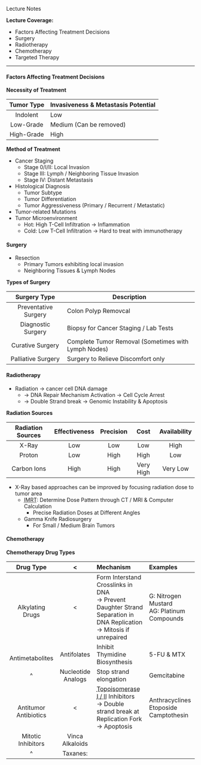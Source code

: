 Lecture Notes

**Lecture Coverage:**
- Factors Affecting Treatment Decisions
- Surgery
- Radiotherapy
- Chemotherapy
- Targeted Therapy

---
#### **Factors Affecting Treatment Decisions**
**Necessity of Treatment**

| Tumor Type | Invasiveness & Metastasis Potential |
| :--------: | ----------------------------------- |
|  Indolent  | Low                                 |
| Low-Grade  | Medium (Can be removed)             |
| High-Grade | High                                |

**Method of Treatment**
- Cancer Staging
	- Stage 0/I/II: Local Invasion
	- Stage III: Lymph / Neighboring Tissue Invasion
	- Stage IV: Distant Metastasis
- Histological Diagnosis
	- Tumor Subtype
	- Tumor Differentiation
	- Tumor Aggressiveness (Primary / Recurrent / Metastatic)
- Tumor-related Mutations
- Tumor Microenvironment
	- Hot: High T-Cell Infiltration → Inflammation
	- Cold: Low T-Cell Infiltration → Hard to treat with immunotherapy


#### **Surgery**
- Resection
	- Primary Tumors exhibiting local invasion
	- Neighboring Tissues & Lymph Nodes

**Types of Surgery**

|     Surgery Type     | Description                                         |
| :------------------: | --------------------------------------------------- |
| Preventative Surgery | Colon Polyp Removcal                                |
|  Diagnostic Surgery  | Biopsy for Cancer Staging / Lab Tests               |
|   Curative Surgery   | Complete Tumor Removal (Sometimes with Lymph Nodes) |
|  Palliative Surgery  | Surgery to Relieve Discomfort only                  |


#### **Radiotherapy**
- Radiation → cancer cell DNA damage
	- → DNA Repair Mechanism Activation → Cell Cycle Arrest
	- → Double Strand break → Genomic Instability & Apoptosis

**Radiation Sources**

| Radiation Sources | Effectiveness | Precision |   Cost    | Availability |
| :---------------: | :-----------: | :-------: | :-------: | :----------: |
|       X-Ray       |      Low      |    Low    |    Low    |     High     |
|      Proton       |      Low      |   High    |   High    |     Low      |
|    Carbon Ions    |     High      |   High    | Very High |   Very Low   |
- X-Ray based approaches can be improved by focusing radiation dose to tumor area
	- <abbr Title="Intensity-Modulated Radiation Therapy">IMRT</abbr>: Determine Dose Pattern through CT / MRI & Computer Calculation
		- Precise Radiation Doses at Different Angles
	- Gamma Knife Radiosurgery
		- For Small / Medium Brain Tumors


#### **Chemotherapy**
**Chemotherapy Drug Types**

|         Drug Type         |         <          | Mechanism                                                                                                                                      | Examples                                      |
| :-----------------------: | :----------------: | :--------------------------------------------------------------------------------------------------------------------------------------------- | :-------------------------------------------- |
|   <br>Alkylating Drugs    |         <          | Form Interstand Crosslinks in DNA <br>→ Prevent Daughter Strand Separation in DNA Replication<br>→ Mitosis if unrepaired                       | G: Nitrogen Mustard<br>AG: Platinum Compounds |
|    <br>Antimetabolites    |    Antifolates     | Inhibit Thymidine Biosynthesis                                                                                                                 | 5-FU & MTX                                    |
|             ^             | Nucleotide Analogs | Stop strand elongation                                                                                                                         | Gemcitabine                                   |
| <br>Antitumor Antibiotics |         <          | <abbr Title="Responsible for DNA Unwinding">Topoisomerase I / II</abbr> Inhibitors<br>→ Double strand break at Replication Fork<br>→ Apoptosis | Anthracyclines<br>Etoposide<br>Camptothesin   |
|    Mitotic Inhibitors     |  Vinca Alkaloids   |                                                                                                                                                |                                               |
|             ^             |      Taxanes:      |                                                                                                                                                |                                               |
